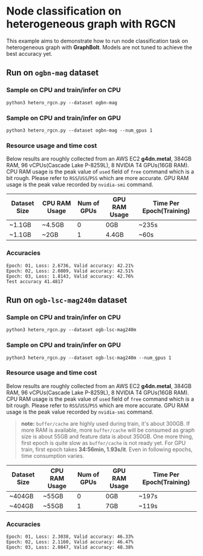 # Node classification on heterogeneous graph with RGCN

This example aims to demonstrate how to run node classification task on heterogeneous graph with **GraphBolt**. Models are not tuned to achieve the best accuracy yet.

## Run on `ogbn-mag` dataset

### Sample on CPU and train/infer on CPU
```
python3 hetero_rgcn.py --dataset ogbn-mag
```

### Sample on CPU and train/infer on GPU
```
python3 hetero_rgcn.py --dataset ogbn-mag --num_gpus 1
```

### Resource usage and time cost


Below results are roughly collected from an AWS EC2 **g4dn.metal**, 384GB RAM, 96 vCPUs(Cascade Lake P-8259L), 8 NVIDIA T4 GPUs(16GB RAM). CPU RAM usage is the peak value of `used` field of `free` command which is a bit rough. Please refer to `RSS`/`USS`/`PSS` which are more accurate. GPU RAM usage is the peak value recorded by `nvidia-smi` command.

| Dataset Size | CPU RAM Usage | Num of GPUs | GPU RAM Usage | Time Per Epoch(Training) |
| ------------ | ------------- | ----------- | ------------- | ------------------------ |
| ~1.1GB       | ~4.5GB        | 0           |  0GB          | ~235s                    |
| ~1.1GB       | ~2GB          | 1           |  4.4GB        | ~60s                     |

### Accuracies
```
Epoch: 01, Loss: 2.6736, Valid accuracy: 42.21%
Epoch: 02, Loss: 2.0809, Valid accuracy: 42.51%
Epoch: 03, Loss: 1.8143, Valid accuracy: 42.76%
Test accuracy 41.4817
```

## Run on `ogb-lsc-mag240m` dataset

### Sample on CPU and train/infer on CPU
```
python3 hetero_rgcn.py --dataset ogb-lsc-mag240m
```

### Sample on CPU and train/infer on GPU
```
python3 hetero_rgcn.py --dataset ogb-lsc-mag240m --num_gpus 1
```

### Resource usage and time cost
Below results are roughly collected from an AWS EC2 **g4dn.metal**, 384GB RAM, 96 vCPUs(Cascade Lake P-8259L), 8 NVIDIA T4 GPUs(16GB RAM). CPU RAM usage is the peak value of `used` field of `free` command which is a bit rough. Please refer to `RSS`/`USS`/`PSS` which are more accurate. GPU RAM usage is the peak value recorded by `nvidia-smi` command.

> **note:**
`buffer/cache` are highly used during train, it's about 300GB. If more RAM is available, more `buffer/cache` will be consumed as graph size is about 55GB and feature data is about 350GB.
One more thing, first epoch is quite slow as `buffer/cache` is not ready yet. For GPU train, first epoch takes **34:56min, 1.93s/it**.
Even in following epochs, time consumption varies.

| Dataset Size | CPU RAM Usage | Num of GPUs | GPU RAM Usage | Time Per Epoch(Training) |
| ------------ | ------------- | ----------- | ------------- | ------------------------ |
| ~404GB       | ~55GB       | 0           |  0GB            | ~197s                    |
| ~404GB       | ~55GB       | 1           |  7GB            | ~119s                    |

### Accuracies
```
Epoch: 01, Loss: 2.3038, Valid accuracy: 46.33%
Epoch: 02, Loss: 2.1160, Valid accuracy: 46.47%
Epoch: 03, Loss: 2.0847, Valid accuracy: 48.38%
```
